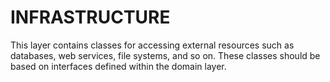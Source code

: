 # INFRASTRUCTURE

This layer contains classes for accessing external resources such as databases, web services, file systems, and so on. These classes should be based on interfaces defined within the domain layer.